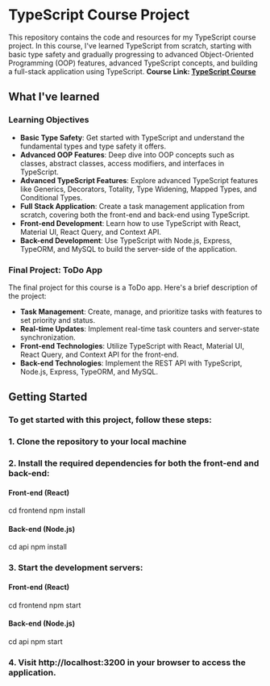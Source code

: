 # TypeScript Course Project

This repository contains the code and resources for my TypeScript course project. In this course, I've learned TypeScript from scratch, starting with basic type safety and gradually progressing to advanced Object-Oriented Programming (OOP) features, advanced TypeScript concepts, and building a full-stack application using TypeScript.
**Course Link: [TypeScript Course](https://www.udemy.com/course/typescript-course/)**

## What I've learned

### Learning Objectives

- **Basic Type Safety**: Get started with TypeScript and understand the fundamental types and type safety it offers.
- **Advanced OOP Features**: Deep dive into OOP concepts such as classes, abstract classes, access modifiers, and interfaces in TypeScript.
- **Advanced TypeScript Features**: Explore advanced TypeScript features like Generics, Decorators, Totality, Type Widening, Mapped Types, and Conditional Types.
- **Full Stack Application**: Create a task management application from scratch, covering both the front-end and back-end using TypeScript.
- **Front-end Development**: Learn how to use TypeScript with React, Material UI, React Query, and Context API.
- **Back-end Development**: Use TypeScript with Node.js, Express, TypeORM, and MySQL to build the server-side of the application.

### Final Project: ToDo App

The final project for this course is a ToDo app. Here's a brief description of the project:

- **Task Management**: Create, manage, and prioritize tasks with features to set priority and status.
- **Real-time Updates**: Implement real-time task counters and server-state synchronization.
- **Front-end Technologies**: Utilize TypeScript with React, Material UI, React Query, and Context API for the front-end.
- **Back-end Technologies**: Implement the REST API with TypeScript, Node.js, Express, TypeORM, and MySQL.

## Getting Started

### To get started with this project, follow these steps:

### 1. Clone the repository to your local machine
   
### 2. Install the required dependencies for both the front-end and back-end:
#### Front-end (React)
cd frontend
npm install

#### Back-end (Node.js)
cd api
npm install
### 3. Start the development servers:
#### Front-end (React)
cd frontend
npm start

#### Back-end (Node.js)
cd api
npm start
### 4. Visit http://localhost:3200 in your browser to access the application.
